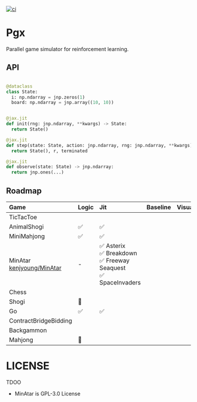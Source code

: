 [![ci](https://github.com/sotetsuk/pgx/actions/workflows/ci.yml/badge.svg)](https://github.com/sotetsuk/pgx/actions/workflows/ci.yml)

# Pgx

Parallel game simulator for reinforcement learning.

## API

```py

@dataclass
class State:
  i: np.ndarray = jnp.zeros(1)
  board: np.ndarray = jnp.array((10, 10))


@jax.jit
def init(rng: jnp.ndarray, **kwargs) -> State:
  return State()

@jax.jit
def step(state: State, action: jnp.ndarray, rng: jnp.ndarray, **kwargs) -> Tuple[State, float, bool]:
  return State(), r, terminated

@jax.jit
def observe(state: State) -> jnp.ndarray:
  return jnp.ones(...)

```

## Roadmap

|Game|Logic| Jit                                                                                                                      |Baseline|Visualization|Gym/PettingZoo|
|:---|:---|:-------------------------------------------------------------------------------------------------------------------------|:---|:---|:---|
|TicTacToe||||||
|AnimalShogi| :white_check_mark: | :white_check_mark:                                                                                                       ||||
|MiniMahjong| :white_check_mark: | :white_check_mark:                                                                                                       ||||
|MinAtar <br>[kenjyoung/MinAtar](https://github.com/kenjyoung/MinAtar)|-| :white_check_mark: Asterix<br> :white_check_mark: Breakdown<br> :white_check_mark: Freeway<br>Seaquest<br> :white_check_mark: SpaceInvaders ||||
|Chess||||||
|Shogi| :construction: |||||
|Go| :white_check_mark: | :white_check_mark:                                                                                                       ||||
|ContractBridgeBidding||||||
|Backgammon||||||
|Mahjong| :construction: |||||

# LICENSE

TDOO

* MinAtar is GPL-3.0 License
